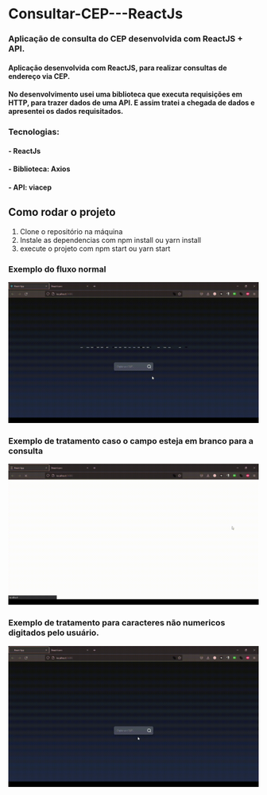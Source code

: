 # Consultar-CEP---ReactJs
### Aplicação de consulta do CEP desenvolvida com ReactJS + API.

#### Aplicação desenvolvida com ReactJS, para realizar consultas de endereço via CEP. 
#### No desenvolvimento usei uma biblioteca que executa requisições em HTTP, para trazer dados de uma API. E assim tratei a chegada de dados e apresentei os dados requisitados.

### Tecnologias:
#### - ReactJs
#### - Biblioteca: Axios
#### - API: viacep


## Como rodar o projeto
1. Clone o repositório na máquina
2. Instale as dependencias com npm install ou yarn install
3. execute o projeto com npm start ou yarn start

### Exemplo do fluxo normal
![Fluxo normal](https://github.com/luizpedros/Consultar-CEP---ReactJs/blob/main/gifs-demo/fluxo_Trim.gif?raw=true)

### Exemplo de tratamento caso o campo esteja em branco para a consulta
![Fluxo campo em branco](https://github.com/luizpedros/Consultar-CEP---ReactJs/blob/main/gifs-demo/erro-branco_Trim.gif?raw=true)

### Exemplo de tratamento para caracteres não numericos digitados pelo usuário.
![Fluxo caracteres não numericos](https://github.com/luizpedros/Consultar-CEP---ReactJs/blob/main/gifs-demo/erro-letra-m_Trim.gif?raw=true)
